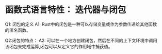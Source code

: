 # 函数式语言特性： 迭代器与闭包

Q1: 闭包的定义
A1: Rust中的闭包是一种可以存储变量或作为参数传递给其他函数的匿名函数。

Q2:闭包的特点：
A2: 可以在一个地方创建闭包，然后在不同的上下文环境中调用该闭包来完成运算,闭包可以从定义它的作用域中捕获值。

